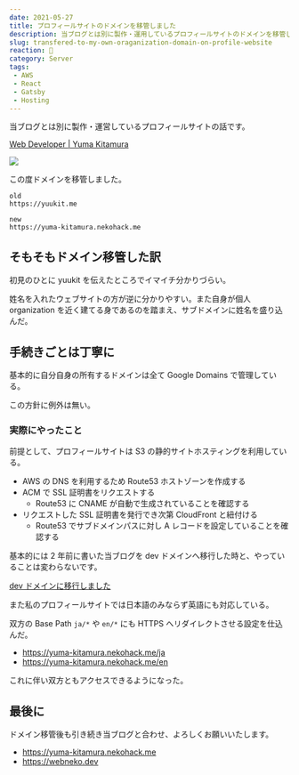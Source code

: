 ```yaml
---
date: 2021-05-27
title: プロフィールサイトのドメインを移管しました
description: 当ブログとは別に製作・運用しているプロフィールサイトのドメインを移管した話について書きました。
slug: transfered-to-my-own-oraganization-domain-on-profile-website
reaction: 🐷
category: Server
tags: 
 - AWS
 - React
 - Gatsby
 - Hosting
---
```


当ブログとは別に製作・運営しているプロフィールサイトの話です。

[Web Developer | Yuma Kitamura](https://yuma-kitamura.nekohack.me)

![](https://i.imgur.com/sN5nHoS.jpg)

この度ドメインを移管しました。

```
old
https://yuukit.me

new
https://yuma-kitamura.nekohack.me
```

## そもそもドメイン移管した訳

初見のひとに yuukit を伝えたところでイマイチ分かりづらい。

姓名を入れたウェブサイトの方が逆に分かりやすい。また自身が個人 organization を近く建てる身であるのを踏まえ、サブドメインに姓名を盛り込んだ。

## 手続きごとは丁寧に

基本的に自分自身の所有するドメインは全て Google Domains で管理している。

この方針に例外は無い。

### 実際にやったこと

前提として、プロフィールサイトは S3 の静的サイトホスティングを利用している。

- AWS の DNS を利用するため Route53 ホストゾーンを作成する
- ACM で SSL 証明書をリクエストする
    - Route53 に CNAME が自動で生成されていることを確認する
- リクエストした SSL 証明書を発行でき次第 CloudFront と紐付ける
    - Route53 でサブドメインパスに対し A レコードを設定していることを確認する

基本的には 2 年前に書いた当ブログを dev ドメインへ移行した時と、やっていることは変わらないです。

[dev ドメインに移行しました](../posts/migrated-to-dev-domain-on-webneko-blog)

また私のプロフィールサイトでは日本語のみならず英語にも対応している。

双方の Base Path `ja/*` や `en/*` にも HTTPS へリダイレクトさせる設定を仕込んだ。

- https://yuma-kitamura.nekohack.me/ja
- https://yuma-kitamura.nekohack.me/en

これに伴い双方ともアクセスできるようになった。

## 最後に

ドメイン移管後も引き続き当ブログと合わせ、よろしくお願いいたします。

- https://yuma-kitamura.nekohack.me
- https://webneko.dev
